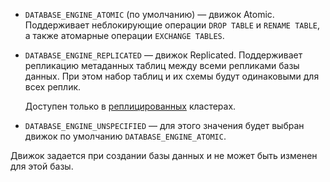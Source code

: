 * `DATABASE_ENGINE_ATOMIC` (по умолчанию) — движок Atomic. Поддерживает неблокирующие операции `DROP TABLE` и `RENAME TABLE`, а также атомарные операции `EXCHANGE TABLES`.
* `DATABASE_ENGINE_REPLICATED` — движок Replicated. Поддерживает репликацию метаданных таблиц между всеми репликами базы данных. При этом набор таблиц и их схемы будут одинаковыми для всех реплик.
                    
  Доступен только в [реплицированных](../../../managed-clickhouse/concepts/replication.md) кластерах.

* `DATABASE_ENGINE_UNSPECIFIED` — для этого значения будет выбран движок по умолчанию `DATABASE_ENGINE_ATOMIC`.
                    
Движок задается при создании базы данных и не может быть изменен для этой базы.